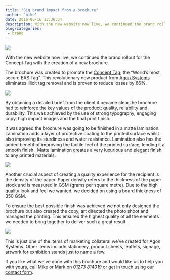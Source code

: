 ```yaml
---
title: "Big brand impact from a brochure"
author: "mike"
date: 2016-06-16 13:36:34
description: With the new website now live, we continued the brand rollout for the Concept Tag with the creation of a new brochure. 
blog/categories: 
 - brand
---
```


![](images/blog/concept-tag-brocure.jpg)

With the new website now live, we continued the brand rollout for the Concept Tag with the creation of a new brochure.

The brochure was created to promote the [Concept Tag](http://www.concepttag.com/); the “World’s most secure EAS Tag”. This revolutionary new product from [Agon Systems](http://www.agon-systems.com/) eliminates illicit tag removal and is proven to reduce losses by 66%.

![](images/blog/concept-tag-brocure3.jpg)

By obtaining a detailed brief from the client it became clear the brochure had to reinforce the key values of the product; quality, reliability and durability. This was achieved by the use of strong typography, engaging copy, high impact images and the final print finish.

It was agreed the brochure was going to be finished in a matte lamination.  Lamination adds a layer of protective coating to the printed surface whilst also improving its sturdiness and water resistance. Lamination also has the added benefit of improving the tactile feel of the printed surface, lending it a smooth finish.  Matte lamination creates a very luxurious and elegant finish to any printed materials.

![](images/blog/concept-tag-brocure2.jpg)

Another crucial aspect of creating a quality experience for the recipient is the density of the paper. Paper density refers to the thickness of the paper stock and is measured in GSM (grams per square metre). Due to the high quality look and feel we wanted, we decided on using a board thickness of 350 GSM.

To ensure the best possible finish was achieved we not only designed the brochure but also created the copy, art directed the photo shoot and managed the printing. This ensured the highest quality of all the elements we needed to bring together to deliver such a great result.

![](images/blog/concept-tag-brocure1.jpg)

This is just one of the items of marketing collateral we’ve created for Agon Systems. Other items include stationery, product sheets, leaflets, signage, artwork for exhibition stands just to name a few.

If you like what we've done with this brochure and would like us to help you with yours, call Mike or Mark on *01273 814019* or get in touch using our [contact form](/contact/).



